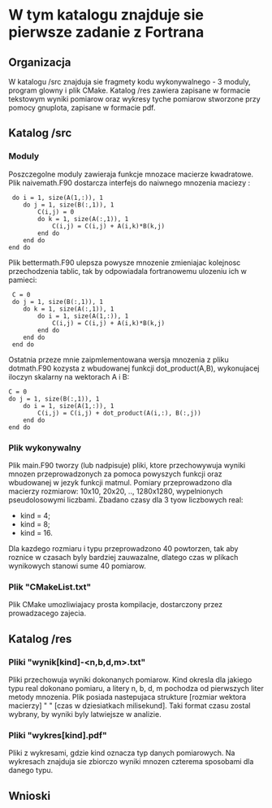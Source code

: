# **W tym katalogu znajduje sie pierwsze zadanie z Fortrana**

**Organizacja**
-----------

W katalogu /src znajduja sie fragmety kodu wykonywalnego - 3 moduly, program glowny i plik CMake.
Katalog /res zawiera zapisane w formacie tekstowym wyniki pomiarow oraz wykresy tyche pomiarow stworzone przy pomocy gnuplota, zapisane w formacie pdf.

## Katalog /src

### Moduly
Poszczegolne moduly zawieraja funkcje mnozace macierze kwadratowe.
Plik naivemath.F90 dostarcza interfejs do naiwnego mnozenia maciezy :
```
 do i = 1, size(A(1,:)), 1
    do j = 1, size(B(:,1)), 1
        C(i,j) = 0
        do k = 1, size(A(:,1)), 1
            C(i,j) = C(i,j) + A(i,k)*B(k,j)
        end do
    end do
end do
```

Plik bettermath.F90 ulepsza powysze mnozenie zmieniajac kolejnosc przechodzenia tablic, tak by odpowiadala fortranowemu ulozeniu ich w pamieci:
```
 C = 0
 do j = 1, size(B(:,1)), 1
    do k = 1, size(A(:,1)), 1
        do i = 1, size(A(1,:)), 1
            C(i,j) = C(i,j) + A(i,k)*B(k,j) 
        end do
    end do
 end do
```
Ostatnia przeze mnie zaipmlementowana wersja mnozenia z pliku dotmath.F90 kozysta z wbudowanej funkcji dot_product(A,B), wykonujacej iloczyn skalarny na wektorach A i B:
```
C = 0
do j = 1, size(B(:,1)), 1
    do i = 1, size(A(1,:)), 1
        C(i,j) = C(i,j) + dot_product(A(i,:), B(:,j))
    end do
end do
```

### Plik wykonywalny
Plik main.F90 tworzy (lub nadpisuje) pliki, ktore przechowywuja wyniki mnozen przeprowadzonych za pomoca powyszych funkcji oraz wbudowanej w jezyk funkcji matmul. Pomiary przeprowadzono dla macierzy rozmiarow: 10x10, 20x20, .., 1280x1280, wypelnionych pseudolosowymi liczbami. Zbadano czasy dla 3 tyow liczbowych real: 
 * kind = 4;
* kind = 8;
* kind = 16.

Dla kazdego rozmiaru i typu przeprowadzono 40 powtorzen, tak aby roznice w czasach byly bardziej zauwazalne, dlatego czas w plikach wynikowych stanowi sume 40 pomiarow.

### Plik "CMakeList.txt"
Plik CMake umozliwiajacy prosta kompilacje, dostarczony przez prowadzacego zajecia.

## Katalog /res

### Pliki "wynik[kind]-<n,b,d,m>.txt"
Pliki przechowuja wyniki dokonanych pomiarow. Kind okresla dla jakiego typu real dokonano pomiaru,
a litery n, b, d, m pochodza od pierwszych liter metody mnozenia.
Plik posiada nastepujaca strukture [rozmiar wektora macierzy] " " [czas w dziesiatkach milisekund].
Taki format czasu zostal wybrany, by wyniki byly latwiejsze w analizie.

### Pliki "wykres[kind].pdf"
Pliki z wykresami, gdzie kind oznacza typ danych pomiarowych. Na wykresach znajduja sie zbiorczo wyniki mnozen czterema sposobami dla danego typu.

## Wnioski
